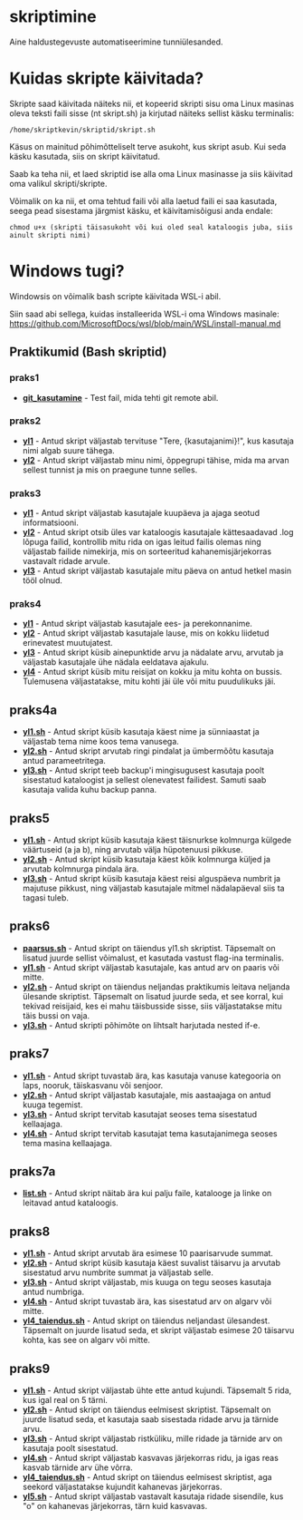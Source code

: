 # skriptimine
Aine haldustegevuste automatiseerimine tunniülesanded.

# Kuidas skripte käivitada?
Skripte saad käivitada näiteks nii, et kopeerid skripti sisu oma Linux masinas oleva teksti faili sisse (nt skript.sh) ja kirjutad näiteks sellist käsku terminalis:
```
/home/skriptkevin/skriptid/skript.sh
```
Käsus on mainitud põhimõtteliselt terve asukoht, kus skript asub. Kui seda käsku kasutada, siis on skript käivitatud.

Saab ka teha nii, et laed skriptid ise alla oma Linux masinasse ja siis käivitad oma valikul skripti/skripte.

Võimalik on ka nii, et oma tehtud faili või alla laetud faili ei saa kasutada, seega pead sisestama järgmist käsku, et käivitamisõigusi anda endale:
```
chmod u+x (skripti täisasukoht või kui oled seal kataloogis juba, siis ainult skripti nimi)
```
# Windows tugi?
Windowsis on võimalik bash scripte käivitada WSL-i abil.

Siin saad abi sellega, kuidas  installeerida WSL-i oma Windows masinale: https://github.com/MicrosoftDocs/wsl/blob/main/WSL/install-manual.md

## Praktikumid (Bash skriptid)
### praks1
* [__git_kasutamine__](https://github.com/kevinsuttits21/skriptimine/blob/main/praks1/git_kasutamine) - Test fail, mida tehti git remote abil.

### praks2
* [__yl1__](https://github.com/kevinsuttits21/skriptimine/blob/main/praks2/yl1) - Antud skript väljastab tervituse "Tere, {kasutajanimi}!", kus kasutaja nimi algab suure tähega.
* [__yl2__](https://github.com/kevinsuttits21/skriptimine/blob/main/praks2/yl2) - Antud skript väljastab minu nimi, õppegrupi tähise, mida ma arvan sellest tunnist ja mis on praegune tunne selles.

### praks3
* [__yl1__](https://github.com/kevinsuttits21/skriptimine/blob/main/praks3/yl1) - Antud skript väljastab kasutajale kuupäeva ja ajaga seotud informatsiooni.
* [__yl2__](https://github.com/kevinsuttits21/skriptimine/blob/main/praks3/yl2) - Antud skript otsib üles var kataloogis kasutajale kättesaadavad .log lõpuga failid, kontrollib mitu rida on igas leitud failis olemas ning väljastab failide nimekirja, mis on sorteeritud kahanemisjärjekorras vastavalt ridade arvule.
* [__yl3__](https://github.com/kevinsuttits21/skriptimine/blob/main/praks3/yl3) - Antud skript väljastab kasutajale mitu päeva on antud hetkel masin tööl olnud.

### praks4
* [__yl1__](https://github.com/kevinsuttits21/skriptimine/blob/main/praks4/yl1) - Antud skript väljastab kasutajale ees- ja perekonnanime.
* [__yl2__](https://github.com/kevinsuttits21/skriptimine/blob/main/praks4/yl2) - Antud skript väljastab kasutajale lause, mis on kokku liidetud erinevatest muutujatest.
* [__yl3__](https://github.com/kevinsuttits21/skriptimine/blob/main/praks4/yl3) - Antud skript küsib ainepunktide arvu ja nädalate arvu, arvutab ja väljastab kasutajale ühe nädala eeldatava ajakulu.
* [__yl4__](https://github.com/kevinsuttits21/skriptimine/blob/main/praks4/yl4) - Antud skript küsib mitu reisijat on kokku ja mitu kohta on bussis. Tulemusena väljastatakse, mitu kohti jäi üle või mitu puudulikuks jäi.

## praks4a
* [__yl1.sh__](https://github.com/kevinsuttits21/skriptimine/blob/main/praks4a/yl1.sh) - Antud skript küsib kasutaja käest nime ja sünniaastat ja väljastab tema nime koos tema vanusega.
* [__yl2.sh__](https://github.com/kevinsuttits21/skriptimine/blob/main/praks4a/yl2.sh) - Antud skript arvutab ringi pindalat ja ümbermõõtu kasutaja antud parameetritega.
* [__yl3.sh__](https://github.com/kevinsuttits21/skriptimine/blob/main/praks4a/yl3.sh) - Antud skript teeb backup'i mingisugusest kasutaja poolt sisestatud kataloogist ja sellest olenevatest failidest. Samuti saab kasutaja valida kuhu backup panna.

## praks5
* [__yl1.sh__](https://github.com/kevinsuttits21/skriptimine/blob/main/praks5/yl1.sh) - Antud skript küsib kasutaja käest täisnurkse kolmnurga külgede väärtuseid (a ja b), ning arvutab välja hüpotenuusi pikkuse.
* [__yl2.sh__](https://github.com/kevinsuttits21/skriptimine/blob/main/praks5/yl2.sh) - Antud skript küsib kasutaja käest kõik kolmnurga küljed ja arvutab kolmnurga pindala ära.
* [__yl3.sh__](https://github.com/kevinsuttits21/skriptimine/blob/main/praks5/yl3.sh) - Antud skript küsib kasutaja käest reisi alguspäeva numbrit ja majutuse pikkust, ning väljastab kasutajale mitmel nädalapäeval siis ta tagasi tuleb.

## praks6
* [__paarsus.sh__](https://github.com/kevinsuttits21/skriptimine/blob/main/praks6/paarsus.sh) - Antud skript on täiendus yl1.sh skriptist. Täpsemalt on lisatud juurde sellist võimalust, et kasutada vastust flag-ina terminalis.
* [__yl1.sh__](https://github.com/kevinsuttits21/skriptimine/blob/main/praks6/yl1.sh) - Antud skript väljastab kasutajale, kas antud arv on paaris või mitte.
* [__yl2.sh__](https://github.com/kevinsuttits21/skriptimine/blob/main/praks6/yl2.sh) - Antud skript on täiendus neljandas praktikumis leitava neljanda ülesande skriptist. Täpsemalt on lisatud juurde seda, et see korral, kui tekivad reisijaid, kes ei mahu täisbusside sisse, siis väljastatakse mitu täis bussi on vaja.
* [__yl3.sh__](https://github.com/kevinsuttits21/skriptimine/blob/main/praks6/yl3.sh) - Antud skripti põhimõte on lihtsalt harjutada nested if-e.

## praks7
* [__yl1.sh__](https://github.com/kevinsuttits21/skriptimine/blob/main/praks7/yl1.sh) - Antud skript tuvastab ära, kas kasutaja vanuse kategooria on laps, nooruk, täiskasvanu või senjoor.
* [__yl2.sh__](https://github.com/kevinsuttits21/skriptimine/blob/main/praks7/yl2.sh) - Antud skript väljastab kasutajale, mis aastaajaga on antud kuuga tegemist.
* [__yl3.sh__](https://github.com/kevinsuttits21/skriptimine/blob/main/praks7/yl3.sh) - Antud skript tervitab kasutajat seoses tema sisestatud kellaajaga.
* [__yl4.sh__](https://github.com/kevinsuttits21/skriptimine/blob/main/praks7/yl4.sh) - Antud skript tervitab kasutajat tema kasutajanimega seoses tema masina kellaajaga.

## praks7a
* [__list.sh__](https://github.com/kevinsuttits21/skriptimine/blob/main/praks7a/list.sh) - Antud skript näitab ära kui palju faile, katalooge ja linke on leitavad antud kataloogis.

## praks8
* [__yl1.sh__](https://github.com/kevinsuttits21/skriptimine/blob/main/praks8/yl1.sh) - Antud skript arvutab ära esimese 10 paarisarvude summat.
* [__yl2.sh__](https://github.com/kevinsuttits21/skriptimine/blob/main/praks8/yl2.sh) - Antud skript küsib kasutaja käest suvalist täisarvu ja arvutab sisestatud arvu numbrite summat ja väljastab selle.
* [__yl3.sh__](https://github.com/kevinsuttits21/skriptimine/blob/main/praks8/yl3.sh) - Antud skript väljastab, mis kuuga on tegu seoses kasutaja antud numbriga.
* [__yl4.sh__](https://github.com/kevinsuttits21/skriptimine/blob/main/praks8/yl4.sh) - Antud skript tuvastab ära, kas sisestatud arv on algarv või mitte.
* [__yl4_taiendus.sh__](https://github.com/kevinsuttits21/skriptimine/blob/main/praks8/yl4_taiendus.sh) - Antud skript on täiendus neljandast ülesandest. Täpsemalt on juurde lisatud seda, et skript väljastab esimese 20 täisarvu kohta, kas see on algarv või mitte.

## praks9
* [__yl1.sh__](https://github.com/kevinsuttits21/skriptimine/blob/main/praks9/yl1.sh) - Antud skript väljastab ühte ette antud kujundi. Täpsemalt 5 rida, kus igal real on 5 tärni.
* [__yl2.sh__](https://github.com/kevinsuttits21/skriptimine/blob/main/praks9/yl2.sh) - Antud skript on täiendus eelmisest skriptist. Täpsemalt on juurde lisatud seda, et kasutaja saab sisestada ridade arvu ja tärnide arvu.
* [__yl3.sh__](https://github.com/kevinsuttits21/skriptimine/blob/main/praks9/yl3.sh) - Antud skript väljastab ristküliku, mille ridade ja tärnide arv on kasutaja poolt sisestatud.
* [__yl4.sh__](https://github.com/kevinsuttits21/skriptimine/blob/main/praks9/yl4.sh) - Antud skript väljastab kasvavas järjekorras ridu, ja igas reas kasvab tärnide arv ühe võrra.
* [__yl4_taiendus.sh__](https://github.com/kevinsuttits21/skriptimine/blob/main/praks9/yl4_taiendus.sh) - Antud skript on täiendus eelmisest skriptist, aga seekord väljastatakse kujundit kahanevas järjekorras.
* [__yl5.sh__](https://github.com/kevinsuttits21/skriptimine/blob/main/praks9/yl5.sh) - Antud skript väljastab vastavalt kasutaja ridade sisendile, kus "o" on kahanevas järjekorras, tärn kuid kasvavas.
